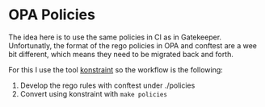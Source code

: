 # OPA Policies

The idea here is to use the same policies in CI as in Gatekeeper. Unfortunatly,
the format of the rego policies in OPA and conftest are a wee bit different,
which means they need to be migrated back and forth.

For this I use the tool [konstraint](https://github.com/plexsystems/konstraint/) so
the workflow is the following:

1. Develop the rego rules with conftest under ./policies
2. Convert using konstraint with `make policies`
